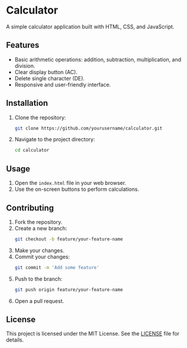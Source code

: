 # Calculator

A simple calculator application built with HTML, CSS, and JavaScript.

## Features

- Basic arithmetic operations: addition, subtraction, multiplication, and division.
- Clear display button (AC).
- Delete single character (DE).
- Responsive and user-friendly interface.

## Installation

1. Clone the repository:
    ```bash
    git clone https://github.com/yourusername/calculator.git
    ```
2. Navigate to the project directory:
    ```bash
    cd calculator
    ```

## Usage

1. Open the `index.html` file in your web browser.
2. Use the on-screen buttons to perform calculations.

## Contributing

1. Fork the repository.
2. Create a new branch:
    ```bash
    git checkout -b feature/your-feature-name
    ```
3. Make your changes.
4. Commit your changes:
    ```bash
    git commit -m 'Add some feature'
    ```
5. Push to the branch:
    ```bash
    git push origin feature/your-feature-name
    ```
6. Open a pull request.

## License

This project is licensed under the MIT License. See the [LICENSE](LICENSE) file for details.
